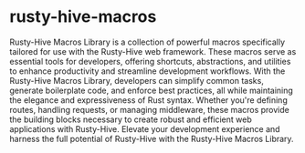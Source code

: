 # rusty-hive-macros
Rusty-Hive Macros Library is a collection of powerful macros specifically tailored for use with the Rusty-Hive web framework. These macros serve as essential tools for developers, offering shortcuts, abstractions, and utilities to enhance productivity and streamline development workflows. With the Rusty-Hive Macros Library, developers can simplify common tasks, generate boilerplate code, and enforce best practices, all while maintaining the elegance and expressiveness of Rust syntax. Whether you're defining routes, handling requests, or managing middleware, these macros provide the building blocks necessary to create robust and efficient web applications with Rusty-Hive. Elevate your development experience and harness the full potential of Rusty-Hive with the Rusty-Hive Macros Library.
